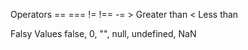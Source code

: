 Operators
    == 
    ===
    != 
    !==
    -=
    > Greater than
    < Less than

Falsy Values
    false, 0, "", null, undefined, NaN